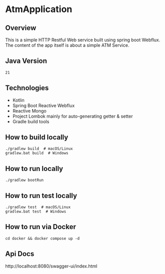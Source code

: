 # AtmApplication

## Overview

This is a simple HTTP Restful Web service built using spring boot Webflux. The content of the app itself is about a simple ATM Service.

## Java Version
`21`

## Technologies

- Kotlin
- Spring Boot Reactive Webflux
- Reactive Mongo
- Project Lombok mainly for auto-generating getter & setter
- Gradle build tools

## How to build locally
```
./gradlew build  # macOS/Linux
gradlew.bat build  # Windows
```

## How to run locally
```
./gradlew bootRun
```

## How to run test locally
```
./gradlew test  # macOS/Linux
gradlew.bat test  # Windows
```

## How to run via Docker
```
cd docker && docker compose up -d
```

## Api Docs
http://localhost:8080/swagger-ui/index.html